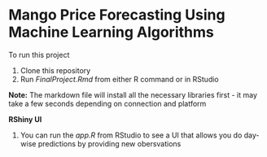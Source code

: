 # Mango Price Forecasting Using Machine Learning Algorithms
To run this project
1. Clone this repository
2. Run *FinalProject.Rmd* from either R command or in RStudio

 **Note:** The markdown file will install all the necessary libraries first - it may take a few seconds depending on connection and platform

**RShiny UI**
1. You can run the *app.R* from RStudio to see a UI that allows you do day-wise predictions by providing new obersvations
